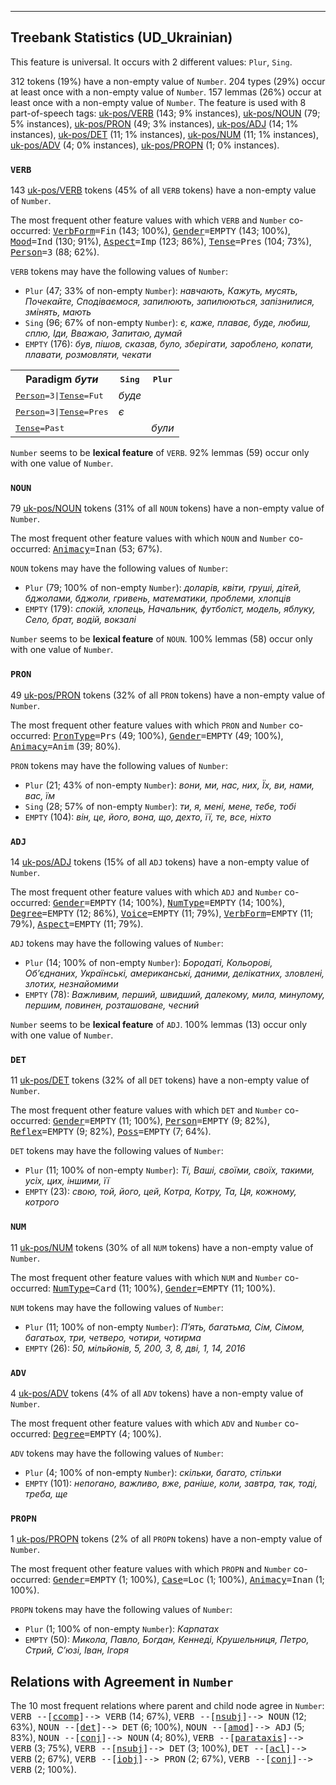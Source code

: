 

--------------------------------------------------------------------------------

## Treebank Statistics (UD_Ukrainian)

This feature is universal.
It occurs with 2 different values: `Plur`, `Sing`.

312 tokens (19%) have a non-empty value of `Number`.
204 types (29%) occur at least once with a non-empty value of `Number`.
157 lemmas (26%) occur at least once with a non-empty value of `Number`.
The feature is used with 8 part-of-speech tags: [uk-pos/VERB]() (143; 9% instances), [uk-pos/NOUN]() (79; 5% instances), [uk-pos/PRON]() (49; 3% instances), [uk-pos/ADJ]() (14; 1% instances), [uk-pos/DET]() (11; 1% instances), [uk-pos/NUM]() (11; 1% instances), [uk-pos/ADV]() (4; 0% instances), [uk-pos/PROPN]() (1; 0% instances).

### `VERB`

143 [uk-pos/VERB]() tokens (45% of all `VERB` tokens) have a non-empty value of `Number`.

The most frequent other feature values with which `VERB` and `Number` co-occurred: <tt><a href="VerbForm.html">VerbForm</a>=Fin</tt> (143; 100%), <tt><a href="Gender.html">Gender</a>=EMPTY</tt> (143; 100%), <tt><a href="Mood.html">Mood</a>=Ind</tt> (130; 91%), <tt><a href="Aspect.html">Aspect</a>=Imp</tt> (123; 86%), <tt><a href="Tense.html">Tense</a>=Pres</tt> (104; 73%), <tt><a href="Person.html">Person</a>=3</tt> (88; 62%).

`VERB` tokens may have the following values of `Number`:

* `Plur` (47; 33% of non-empty `Number`): <em>навчають, Кажуть, мусять, Почекайте, Сподіваємося, запилюють, запилюються, запізнилися, змінять, мають</em>
* `Sing` (96; 67% of non-empty `Number`): <em>є, каже, плаває, буде, любиш, сплю, Іди, Вважаю, Запитаю, думай</em>
* `EMPTY` (176): <em>був, пішов, сказав, було, зберігати, зароблено, копати, плавати, розмовляти, чекати</em>

<table>
  <tr><th>Paradigm <i>бути</i></th><th><tt>Sing</tt></th><th><tt>Plur</tt></th></tr>
  <tr><td><tt><a href="Person.html">Person</a>=3|<a href="Tense.html">Tense</a>=Fut</tt></td><td><em>буде</em></td><td></td></tr>
  <tr><td><tt><a href="Person.html">Person</a>=3|<a href="Tense.html">Tense</a>=Pres</tt></td><td><em>є</em></td><td></td></tr>
  <tr><td><tt><a href="Tense.html">Tense</a>=Past</tt></td><td></td><td><em>були</em></td></tr>
</table>

`Number` seems to be **lexical feature** of `VERB`. 92% lemmas (59) occur only with one value of `Number`.

### `NOUN`

79 [uk-pos/NOUN]() tokens (31% of all `NOUN` tokens) have a non-empty value of `Number`.

The most frequent other feature values with which `NOUN` and `Number` co-occurred: <tt><a href="Animacy.html">Animacy</a>=Inan</tt> (53; 67%).

`NOUN` tokens may have the following values of `Number`:

* `Plur` (79; 100% of non-empty `Number`): <em>доларів, квіти, груші, дітей, бджолами, бджоли, гривень, математики, проблеми, хлопців</em>
* `EMPTY` (179): <em>спокій, хлопець, Начальник, футболіст, модель, яблуку, Село, брат, водій, вокзалі</em>

`Number` seems to be **lexical feature** of `NOUN`. 100% lemmas (58) occur only with one value of `Number`.

### `PRON`

49 [uk-pos/PRON]() tokens (32% of all `PRON` tokens) have a non-empty value of `Number`.

The most frequent other feature values with which `PRON` and `Number` co-occurred: <tt><a href="PronType.html">PronType</a>=Prs</tt> (49; 100%), <tt><a href="Gender.html">Gender</a>=EMPTY</tt> (49; 100%), <tt><a href="Animacy.html">Animacy</a>=Anim</tt> (39; 80%).

`PRON` tokens may have the following values of `Number`:

* `Plur` (21; 43% of non-empty `Number`): <em>вони, ми, нас, них, Їх, ви, нами, вас, їм</em>
* `Sing` (28; 57% of non-empty `Number`): <em>ти, я, мені, мене, тебе, тобі</em>
* `EMPTY` (104): <em>він, це, його, вона, що, дехто, її, те, все, ніхто</em>

### `ADJ`

14 [uk-pos/ADJ]() tokens (15% of all `ADJ` tokens) have a non-empty value of `Number`.

The most frequent other feature values with which `ADJ` and `Number` co-occurred: <tt><a href="Gender.html">Gender</a>=EMPTY</tt> (14; 100%), <tt><a href="NumType.html">NumType</a>=EMPTY</tt> (14; 100%), <tt><a href="Degree.html">Degree</a>=EMPTY</tt> (12; 86%), <tt><a href="Voice.html">Voice</a>=EMPTY</tt> (11; 79%), <tt><a href="VerbForm.html">VerbForm</a>=EMPTY</tt> (11; 79%), <tt><a href="Aspect.html">Aspect</a>=EMPTY</tt> (11; 79%).

`ADJ` tokens may have the following values of `Number`:

* `Plur` (14; 100% of non-empty `Number`): <em>Бородаті, Кольорові, Об’єднаних, Українські, американські, даними, делікатних, зловлені, злотих, незнайомими</em>
* `EMPTY` (78): <em>Важливим, перший, швидший, далекому, мила, минулому, першим, повинен, розташоване, чесний</em>

`Number` seems to be **lexical feature** of `ADJ`. 100% lemmas (13) occur only with one value of `Number`.

### `DET`

11 [uk-pos/DET]() tokens (32% of all `DET` tokens) have a non-empty value of `Number`.

The most frequent other feature values with which `DET` and `Number` co-occurred: <tt><a href="Gender.html">Gender</a>=EMPTY</tt> (11; 100%), <tt><a href="Person.html">Person</a>=EMPTY</tt> (9; 82%), <tt><a href="Reflex.html">Reflex</a>=EMPTY</tt> (9; 82%), <tt><a href="Poss.html">Poss</a>=EMPTY</tt> (7; 64%).

`DET` tokens may have the following values of `Number`:

* `Plur` (11; 100% of non-empty `Number`): <em>Ті, Ваші, своїми, своїх, такими, усіх, цих, іншими, її</em>
* `EMPTY` (23): <em>свою, той, його, цей, Котра, Котру, Та, Ця, кожному, котрого</em>

### `NUM`

11 [uk-pos/NUM]() tokens (30% of all `NUM` tokens) have a non-empty value of `Number`.

The most frequent other feature values with which `NUM` and `Number` co-occurred: <tt><a href="NumType.html">NumType</a>=Card</tt> (11; 100%), <tt><a href="Gender.html">Gender</a>=EMPTY</tt> (11; 100%).

`NUM` tokens may have the following values of `Number`:

* `Plur` (11; 100% of non-empty `Number`): <em>П’ять, багатьма, Сім, Сімом, багатьох, три, четверо, чотири, чотирма</em>
* `EMPTY` (26): <em>50, мільйонів, 5, 200, 3, 8, дві, 1, 14, 2016</em>

### `ADV`

4 [uk-pos/ADV]() tokens (4% of all `ADV` tokens) have a non-empty value of `Number`.

The most frequent other feature values with which `ADV` and `Number` co-occurred: <tt><a href="Degree.html">Degree</a>=EMPTY</tt> (4; 100%).

`ADV` tokens may have the following values of `Number`:

* `Plur` (4; 100% of non-empty `Number`): <em>скільки, багато, стільки</em>
* `EMPTY` (101): <em>непогано, важливо, вже, раніше, коли, завтра, так, тоді, треба, ще</em>

### `PROPN`

1 [uk-pos/PROPN]() tokens (2% of all `PROPN` tokens) have a non-empty value of `Number`.

The most frequent other feature values with which `PROPN` and `Number` co-occurred: <tt><a href="Gender.html">Gender</a>=EMPTY</tt> (1; 100%), <tt><a href="Case.html">Case</a>=Loc</tt> (1; 100%), <tt><a href="Animacy.html">Animacy</a>=Inan</tt> (1; 100%).

`PROPN` tokens may have the following values of `Number`:

* `Plur` (1; 100% of non-empty `Number`): <em>Карпатах</em>
* `EMPTY` (50): <em>Микола, Павло, Богдан, Кеннеді, Крушельниця, Петро, Стрий, С’юзі, Іван, Ігоря</em>

## Relations with Agreement in `Number`

The 10 most frequent relations where parent and child node agree in `Number`:
<tt>VERB --[<a href="../dep/ccomp.html">ccomp</a>]--> VERB</tt> (14; 67%),
<tt>VERB --[<a href="../dep/nsubj.html">nsubj</a>]--> NOUN</tt> (12; 63%),
<tt>NOUN --[<a href="../dep/det.html">det</a>]--> DET</tt> (6; 100%),
<tt>NOUN --[<a href="../dep/amod.html">amod</a>]--> ADJ</tt> (5; 83%),
<tt>NOUN --[<a href="../dep/conj.html">conj</a>]--> NOUN</tt> (4; 80%),
<tt>VERB --[<a href="../dep/parataxis.html">parataxis</a>]--> VERB</tt> (3; 75%),
<tt>VERB --[<a href="../dep/nsubj.html">nsubj</a>]--> DET</tt> (3; 100%),
<tt>DET --[<a href="../dep/acl.html">acl</a>]--> VERB</tt> (2; 67%),
<tt>VERB --[<a href="../dep/iobj.html">iobj</a>]--> PRON</tt> (2; 67%),
<tt>VERB --[<a href="../dep/conj.html">conj</a>]--> VERB</tt> (2; 100%).

